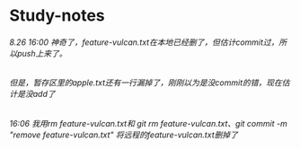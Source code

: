# Study-notes

###### 8.26 16:00 神奇了，feature-vulcan.txt在本地已经删了，但估计commit过，所以push上来了。
######      但是，暂存区里的apple.txt还有一行漏掉了，刚刚以为是没commit的错，现在估计是没add了
###### 16:06 我用rm feature-vulcan.txt和 git rm  feature-vulcan.txt、git commit -m "remove  feature-vulcan.txt" 将远程的feature-vulcan.txt删掉了
